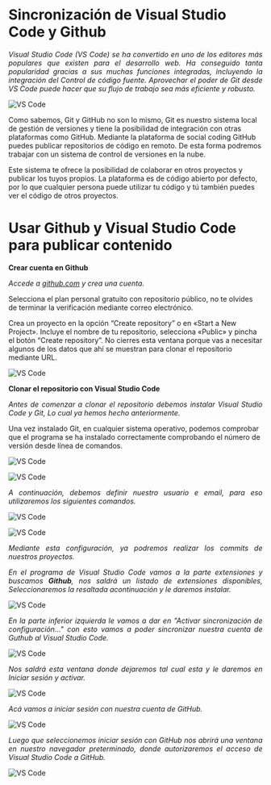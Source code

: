 # <b>Sincronización de Visual Studio Code y Github </b>

<cite style="display:block; text-align: justify">Visual Studio Code (VS Code) se ha convertido en uno de los editores más populares que existen para el desarrollo web. Ha conseguido tanta popularidad gracias a sus muchas funciones integradas, incluyendo la integración del Control de código fuente. Aprovechar el poder de Git desde VS Code puede hacer que su flujo de trabajo sea más eficiente y robusto.

![VS Code](img-VS-Code/img0.jpg) 

Como sabemos, Git y GitHub no son lo mismo, Git es nuestro sistema local de gestión de versiones y tiene la posibilidad de integración con otras plataformas como GitHub. Mediante la plataforma de social coding GitHub puedes publicar repositorios de código en remoto. De esta forma podremos trabajar con un sistema de control de versiones en la nube.

Este sistema te ofrece la posibilidad de colaborar en otros proyectos y publicar los tuyos propios. La plataforma es de código abierto por defecto, por lo que cualquier persona puede utilizar tu código y tú también puedes ver el código de otros proyectos.</cite>


# <b>Usar Github y Visual Studio Code para publicar contenido</b>

<b>Crear cuenta en Github</b>

<cite style="display:block; text-align: justify">Accede a [github.com][1_0] y crea una cuenta. 

Selecciona el plan personal gratuito con repositorio público, no te olvides de terminar la verificación mediante correo electrónico.

Crea un proyecto en la opción “Create repository” o en «Start a New Project». Incluye el nombre de tu repositorio, selecciona «Public» y pincha el botón “Create repository”. No cierres esta ventana porque vas a necesitar algunos de los datos que ahí se muestran para clonar el repositorio mediante URL. </cite>

![VS Code](img-VS-Code/img1.png) 

[1_0]:https://github.com

<b>Clonar el repositorio con Visual Studio Code</b>

<cite style="display:block; text-align: justify">Antes de comenzar a clonar el repositorio debemos instalar Visual Studio Code y Git, Lo cual ya hemos hecho anteriormente.

Una vez instalado Git, en cualquier sistema operativo, podemos comprobar que el programa se ha instalado correctamente comprobando el número de versión desde línea de comandos.</cite>

![VS Code](img-VS-Code/img2.png) 

![VS Code](img-VS-Code/img3.png) 

<cite style="display:block; text-align: justify">A continuación, debemos definir nuestro usuario e email, para eso utilizaremos los siguientes comandos.</cite>

![VS Code](img-VS-Code/img4.png) 

![VS Code](img-VS-Code/img5.png) 

<cite style="display:block; text-align: justify">Mediante esta configuración, ya podremos realizar los commits de nuestros proyectos.</cite>

<cite style="display:block; text-align: justify">En el programa de Visual Studio Code vamos a la parte extensiones y buscamos <b>Github</b>, nos saldrá un listado de extensiones disponibles, Seleccionaremos la resaltada acontinuación y le daremos instalar.</cite>

![VS Code](img-VS-Code/img6.png)

<cite style="display:block; text-align: justify">En la parte inferior izquierda le vamos a dar en "Activar sincronización de configuración..." con esto vamos a poder sincronizar nuestra cuenta de Guthub al Visual Studio Code. </cite>

![VS Code](img-VS-Code/img7.png)

<cite style="display:block; text-align: justify">Nos saldrá esta ventana donde dejaremos tal cual esta y le daremos en Iniciar sesión y activar.</cite>

![VS Code](img-VS-Code/img8.png)

<cite style="display:block; text-align: justify">Acá vamos a iniciar sesión con nuestra cuenta de GitHub.</cite>

![VS Code](img-VS-Code/img9.png)

<cite style="display:block; text-align: justify">Luego que seleccionemos iniciar sesión con GitHub nos abrirá una ventana en nuestro navegador preterminado, donde autorizaremos el acceso de Visual Studio Code a GitHub.</cite>

![VS Code](img-VS-Code/img10.png)

